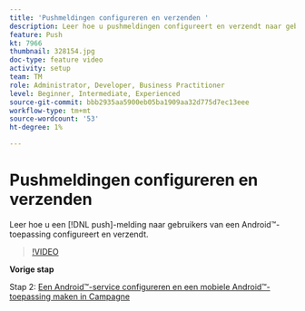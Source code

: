 ```yaml
---
title: 'Pushmeldingen configureren en verzenden '
description: Leer hoe u pushmeldingen configureert en verzendt naar gebruikers van Android™-apps.
feature: Push
kt: 7966
thumbnail: 328154.jpg
doc-type: feature video
activity: setup
team: TM
role: Administrator, Developer, Business Practitioner
level: Beginner, Intermediate, Experienced
source-git-commit: bbb2935aa5900eb05ba1909aa32d775d7ec13eee
workflow-type: tm+mt
source-wordcount: '53'
ht-degree: 1%

---
```



# Pushmeldingen configureren en verzenden

Leer hoe u een [!DNL push]-melding naar gebruikers van een Android™-toepassing configureert en verzendt.

>[!VIDEO](https://video.tv.adobe.com/v/328154?quality=12)

**Vorige stap**

Stap 2: [Een Android™-service configureren en een mobiele Android™-toepassing maken in Campagne](/help/tutorial-get-started-with-push-notifications-for-android/configure-an-android-service-in-campaign.md)
